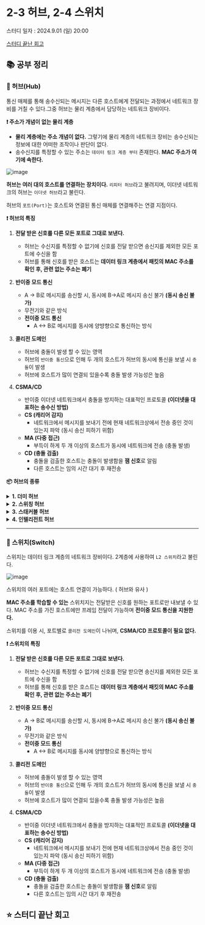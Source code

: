 # 2-3 허브, 2-4 스위치

스터디 일자 : 2024.9.01 (일) 20:00

[스터디 끝난 회고](#-스터디-끝난-회고)

## 📚 공부 정리

### 📌 허브(Hub)

통신 매체를 통해 송수신되는 메시지는 다른 호스트에게 전달되는 과정에서 네트워크 장비를 거칠 수 있다.그중 허브는 물리 계층에서 담당하는 네트워크 장비이다.

**❗ 주소가 개념이 없는 물리 계층**

  - **물리 계층에는 주소 개념이 없다.** 그렇기에 물리 계층의 네트워크 장비는 송수신되는 정보에 대한 어떠한 조작이나 판단이 없다.
  - 송수신지를 특정할 수 있는 주소는 `데이터 링크 계층 부터` 존재한다. **MAC 주소가 여기에 속한다.**

![image](https://github.com/user-attachments/assets/175bbd24-4f45-42d7-9187-354af9b90949)


**허브는 여러 대의 호스트를 연결하는 장치이다.** `리피터 허브`라고 불려지며, 이더넷 네트워크의 허브는 `이더넷 허브`라고 불린다.

허브의 `포트(Port)`는 호스트와 연결된 통신 매체를 연결해주는 연결 지점이다.

**❗ 허브의 특징**

  1. **전달 받은 신호를 다른 모든 포트로 그대로 보낸다.**
      -  허브는 수신지를 특정할 수 없기에 신호를 전달 받으면 송신지를 제외한 모든 포트에 수신을 함
      -  허브를 통해 신호를 받은 호스트는 **데이터 링크 계층에서 패킷의 MAC 주소를 확인 후, 관련 없는 주소는 폐기**
        
  2. **반이중 모드 통신**
      -  A -> B로 메시지를 송신할 시, 동시에 B->A로 메시지 송신 불가 **(동시 송신 불가)**
      -  무전기와 같은 방식
      - **전이중 모드 통신**
           - A <-> B로 메시지를 동시에 양뱡향으로 통신하는 방식
  
  3. **콜리전 도메인**
     - 허브에 충돌이 발생 할 수 있는 영역 
     - 허브의 `반이중 통신`으로 인해 두 개의 호스트가 허브의 동시에 통신을 보낼 시 `충돌`이 발생
     - 허브에 호스트가 많이 연결되 있을수록 충돌 발생 가능성은 높음

  4. **CSMA/CD**
     - 반이중 이더넷 네트워크에서 충돌을 방지하는 대표적인 프로토콜 **(이더넷을 대표하는 송수신 방법)**
     - **CS (캐리어 감지)**
       - 네트워크에서 메시지를 보내기 전에 현재 네트워크상에서 전송 중인 것이 있는지 파악 (동시 송신 피하기 위함)
     - **MA (다중 접근)**
       - 부득이 하게 두 개 이상의 호스트가 동시에 네트워크에 전송 (충돌 발생)
     - **CD (충돌 검출)**
       - 충돌을 검출한 호스트는 충돌이 발생함을 **잼 신호**로 알림
       - 다른 호스트는 임의 시간 대기 후 재전송 
     
**📦 허브의 종류**

<details> <summary><strong>1. 더미 허브</strong></summary> <ul> <li><strong>역할:</strong> 단순히 컴퓨터와 컴퓨터 간의 네트워크를 중계하는 장치.</li> <li><strong>단점:</strong> 네트워크 전체 대역폭을 연결된 노드 수만큼 나누어 사용. 연결된 노드 수가 많아지면 속도가 감소.</li> <li><strong>예시:</strong> 100Mbps 대역폭 허브에 4개의 컴퓨터가 연결되면 각 컴퓨터는 25Mbps만 할당받음.</li> </ul> </details> <details> <summary><strong>2. 스위칭 허브</strong></summary> <ul> <li><strong>특징:</strong> 더미 허브의 단점을 보완한 장치로, 수신지 주소에 따라 스위칭하여 데이터 전송.</li> <li><strong>장점:</strong> 각 컴퓨터가 100Mbps의 대역폭을 독립적으로 사용 가능. CSMA/CD 방식에서도 충돌 발생 없음.</li> </ul> </details> <details> <summary><strong>3. 스태커블 허브</strong></summary> <ul> <li><strong>특징:</strong> 스택 접속 포트를 통해 허브 간 연결이 가능하여 용량 확장.</li> <li><strong>장점:</strong> 여러 허브를 연결해도 하나의 허브처럼 동작하여 데이터 전송 속도의 차이가 적음. 중규모 이상의 네트워크에 적합.</li> </ul> </details> <details> <summary><strong>4. 인텔리전트 허브</strong></summary> <ul> <li><strong>특징:</strong> 신호 조절, 변경 등 다양한 지능형 기능을 포함한 허브.</li> <li><strong>장점:</strong> 네트워크 관리 시스템을 통해 데이터 제어와 분석이 가능. 충돌 발생 시 해당 포트를 차단하여 다른 단말기들이 문제없이 통신 가능.</li> </ul> </details>

---

### 📌 스위치(Switch)

스위치는 데이터 링크 계층의 네트워크 장비이다. 2계층에 사용하여 `L2 스위치`라고 불린다.

![image](https://github.com/user-attachments/assets/29093db2-919a-4e5e-be08-a61bd4e56f12)

스위치의 여러 포트에는 호스트 연결이 가능하다. ( 허브와 유사 ) 

**MAC 주소를 학습할 수 있는** 스위치지는 전달받은 신호를 원하는 포트로만 내보낼 수 있다. MAC 주소를 가진 호스트에만 프레임 전달이 가능하며 **전이중 모드 통신을 지원한다.**

스위치를 이용 시, 포트별로 `콜리전 도메인`이 나뉘며, **CSMA/CD 프로토콜이 필요 없다.** 

**❗ 스위치의 특징**

  1. **전달 받은 신호를 다른 모든 포트로 그대로 보낸다.**
      -  허브는 수신지를 특정할 수 없기에 신호를 전달 받으면 송신지를 제외한 모든 포트에 수신을 함
      -  허브를 통해 신호를 받은 호스트는 **데이터 링크 계층에서 패킷의 MAC 주소를 확인 후, 관련 없는 주소는 폐기**
        
  2. **반이중 모드 통신**
      -  A -> B로 메시지를 송신할 시, 동시에 B->A로 메시지 송신 불가 **(동시 송신 불가)**
      -  무전기와 같은 방식
      - **전이중 모드 통신**
           - A <-> B로 메시지를 동시에 양뱡향으로 통신하는 방식
  
  3. **콜리전 도메인**
     - 허브에 충돌이 발생 할 수 있는 영역 
     - 허브의 `반이중 통신`으로 인해 두 개의 호스트가 허브의 동시에 통신을 보낼 시 `충돌`이 발생
     - 허브에 호스트가 많이 연결되 있을수록 충돌 발생 가능성은 높음

  4. **CSMA/CD**
     - 반이중 이더넷 네트워크에서 충돌을 방지하는 대표적인 프로토콜 **(이더넷을 대표하는 송수신 방법)**
     - **CS (캐리어 감지)**
       - 네트워크에서 메시지를 보내기 전에 현재 네트워크상에서 전송 중인 것이 있는지 파악 (동시 송신 피하기 위함)
     - **MA (다중 접근)**
       - 부득이 하게 두 개 이상의 호스트가 동시에 네트워크에 전송 (충돌 발생)
     - **CD (충돌 검출)**
       - 충돌을 검출한 호스트는 충돌이 발생함을 **잼 신호**로 알림
       - 다른 호스트는 임의 시간 대기 후 재전송 
     


## ⭐ 스터디 끝난 회고

